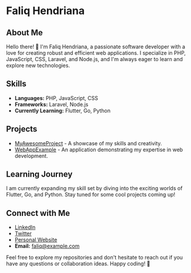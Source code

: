# Faliq Hendriana

## About Me
Hello there! 👋 I'm Faliq Hendriana, a passionate software developer with a love for creating robust and efficient web applications. I specialize in PHP, JavaScript, CSS, Laravel, and Node.js, and I'm always eager to learn and explore new technologies.

## Skills
- **Languages:** PHP, JavaScript, CSS
- **Frameworks:** Laravel, Node.js
- **Currently Learning:** Flutter, Go, Python

## Projects
- [MyAwesomeProject](https://github.com/FaliqHendriana/MyAwesomeProject) - A showcase of my skills and creativity.
- [WebAppExample](https://github.com/FaliqHendriana/WebAppExample) - An application demonstrating my expertise in web development.

## Learning Journey
I am currently expanding my skill set by diving into the exciting worlds of Flutter, Go, and Python. Stay tuned for some cool projects coming up!

## Connect with Me
- [LinkedIn](https://www.linkedin.com/in/faliqhendriana/)
- [Twitter](https://twitter.com/FaliqDev)
- [Personal Website](https://www.faliqhendriana.com)
- **Email:** [faliq@example.com](mailto:faliq@example.com)

Feel free to explore my repositories and don't hesitate to reach out if you have any questions or collaboration ideas. Happy coding! 🚀
